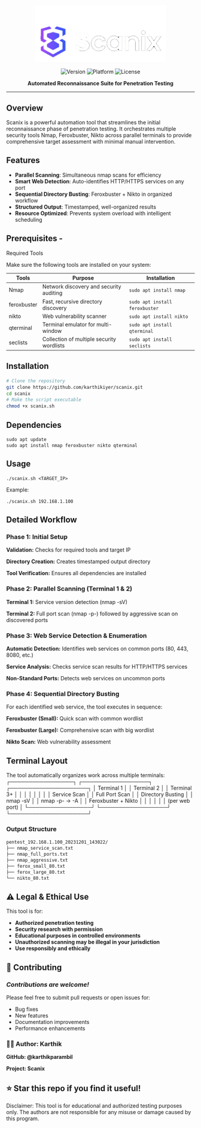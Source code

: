 
<div align="center">

<img src="https://github.com/karthikparambil/scanix/blob/main/assets/images/scanix-bgrm.png" width="350" alt="Scanix Logo">

<br>

![Version](https://img.shields.io/badge/Version-1.0-blue)
![Platform](https://img.shields.io/badge/Platform-Linux-orange)
![License](https://img.shields.io/badge/License-MIT-green)

**Automated Reconnaissance Suite for Penetration Testing**

</div>

---









## Overview

Scanix is a powerful automation tool that streamlines the initial reconnaissance phase of penetration testing. It orchestrates multiple security tools Nmap, Feroxbuster, Nikto across parallel terminals to provide comprehensive target assessment with minimal manual intervention.

## Features

- **Parallel Scanning**: Simultaneous nmap scans for efficiency
- **Smart Web Detection**: Auto-identifies HTTP/HTTPS services on any port
- **Sequential Directory Busting**: Feroxbuster + Nikto in organized workflow
- **Structured Output**: Timestamped, well-organized results
- **Resource Optimized**: Prevents system overload with intelligent scheduling


## Prerequisites -
Required Tools

Make sure the following tools are installed on your system:

| Tools        | Purpose                                      | Installation |
| -------------| ---------------------------------------------|--------------|
| Nmap         | Network discovery and security auditing      | `sudo apt install nmap `
| feroxbuster	 | Fast, recursive directory discovery          | `sudo apt install feroxbuster`
| nikto        | Web vulnerability scanner                    | `sudo apt install nikto`
| qterminal    | Terminal emulator for multi-window           | `sudo apt install qterminal`
| seclists     | Collection of multiple security wordlists    | `sudo apt install seclists`

##  Installation

```bash
# Clone the repository
git clone https://github.com/karthikiyer/scanix.git
cd scanix
# Make the script executable
chmod +x scanix.sh
```
## Dependencies
```
sudo apt update
sudo apt install nmap feroxbuster nikto qterminal
```
## Usage
```
./scanix.sh <TARGET_IP>
```
Example:
```
./scanix.sh 192.168.1.100
```
## Detailed Workflow

### Phase 1: Initial Setup

**Validation:** Checks for required tools and target IP

**Directory Creation:** Creates timestamped output directory

**Tool Verification:** Ensures all dependencies are installed

### Phase 2: Parallel Scanning (Terminal 1 & 2)

**Terminal 1:** Service version detection (nmap -sV)

**Terminal 2:** Full port scan (nmap -p-) followed by aggressive scan on discovered ports

### Phase 3: Web Service Detection & Enumeration

**Automatic Detection:** Identifies web services on common ports (80, 443, 8080, etc.)

**Service Analysis:** Checks service scan results for HTTP/HTTPS services

**Non-Standard Ports:** Detects web services on uncommon ports

### Phase 4: Sequential Directory Busting

For each identified web service, the tool executes in sequence:

**Feroxbuster (Small):** Quick scan with common wordlist

**Feroxbuster (Large):** Comprehensive scan with big wordlist

**Nikto Scan:** Web vulnerability assessment

## Terminal Layout
The tool automatically organizes work across multiple terminals:
┌─────────────────┐  ┌──────────────────┐  ┌─────────────────────┐
│ Terminal 1      │  │ Terminal 2       │  │ Terminal 3+         │
│                 │  │                  │  │                     │
│ Service Scan    │  │ Full Port Scan   │  │ Directory Busting   │
│ nmap -sV        │  │ nmap -p- → -A    │  │ Feroxbuster + Nikto │
│                 │  │                  │  │ (per web port)      │
└─────────────────┘  └──────────────────┘  └─────────────────────┘

### Output Structure
```
pentest_192.168.1.100_20231201_143022/
├── nmap_service_scan.txt
├── nmap_full_ports.txt
├── nmap_aggressive.txt
├── ferox_small_80.txt
├── ferox_large_80.txt
└── nikto_80.txt
```

## ⚠️ Legal & Ethical Use

This tool is for:

- **Authorized penetration testing**
- **Security research with permission**
- **Educational purposes in controlled environments**
- **Unauthorized scanning may be illegal in your jurisdiction**
- **Use responsibly and ethically**

## 🤝 Contributing

### *Contributions are welcome!*
Please feel free to submit pull requests or open issues for:

- Bug fixes
- New features
- Documentation improvements
- Performance enhancements

### 👨‍💻 Author: Karthik

**GitHub: @karthikparambil**

**Project: Scanix**

## ⭐ Star this repo if you find it useful!

Disclaimer: This tool is for educational and authorized testing purposes only. The authors are not responsible for any misuse or damage caused by this program.

